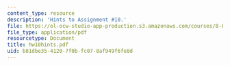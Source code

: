 ```yaml
---
content_type: resource
description: 'Hints to Assignment #10.'
file: https://ol-ocw-studio-app-production.s3.amazonaws.com/courses/8-022-physics-ii-electricity-and-magnetism-fall-2002/b81dbe3541207f0bfc078af949f6fe8d_hw10hints.pdf
file_type: application/pdf
resourcetype: Document
title: hw10hints.pdf
uid: b81dbe35-4120-7f0b-fc07-8af949f6fe8d
---
```

